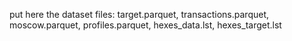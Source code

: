 put here the dataset files: target.parquet, transactions.parquet, moscow.parquet, profiles.parquet, hexes_data.lst, hexes_target.lst
